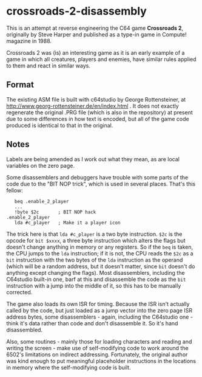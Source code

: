 # crossroads-2-disassembly

This is an attempt at reverse engineering the C64 game **Crossroads 2**, originally by Steve Harper and published as a type-in game in Compute! magazine in 1988.

Crossroads 2 was (is) an interesting game as it is an early example of a game in which all creatures, players and enemies, have similar rules applied to them and react in similar ways.

## Format

The existing ASM file is built with c64studio by George Rottensteiner, at http://www.georg-rottensteiner.de/en/index.html . It does not exactly regenerate the original .PRG 
file (which is also in the repository) at present due to some differences in how text is encoded, but all of the game code produced is 
identical to that in the original.

## Notes

Labels are being amended as I work out what they mean, as are local variables on the zero page. 

Some disassemblers and debuggers have trouble with some parts of the code due to the "BIT NOP trick", which is used in several 
places. That's this fellow:

~~~~
   beq .enable_2_player
   ...
   !byte $2c       ; BIT NOP hack
.enable_2_player
   lda #c_player   ; Make it a player icon 
~~~~

The trick here is that `lda #c_player` is a two byte instruction. `$2c` is the opcode for `bit $xxxx`, a three byte instruction 
which alters the flags but doesn't change anything in memory or any registers. So if the `beq` is taken, the CPU jumps to the `lda` 
instruction; if it is not, the CPU reads the `$2c` as a `bit` instruction with the two bytes of the `lda` instruction as the 
operand (which will be a random address, but it doesn't matter, since `bit` doesn't do anything except changing the flags). Most 
disassemblers, including the C64studio built-in one, barf at this and disassemble the code as the `bit` instruction with a jump 
into the middle of it, so this has to be manually corrected. 

The game also loads its own ISR for timing. Because the ISR isn't actually called by the code, but just loaded as a jump vector 
into the zero page ISR address bytes, some disassemblers - again, including the C64studio one - think it's data rather than code 
and don't disassemble it. So it's hand disassembled.

Also, some routines - mainly those for loading characters and reading and writing the screen - make use of self-modifying 
code to work around the 6502's limitations on indirect addressing. Fortunately, the original author was kind enough to put 
meaningful placeholder instructions in the locations in memory where the self-modifying code is built.


